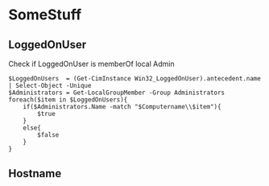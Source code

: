 # SomeStuff

## LoggedOnUser
Check if LoggedOnUser is memberOf local Admin
````$Computername   = $env:COMPUTERNAME   
$LoggedOnUsers  = (Get-CimInstance Win32_LoggedOnUser).antecedent.name | Select-Object -Unique   
$Administrators = Get-LocalGroupMember -Group Administrators   
foreach($item in $LoggedOnUsers){   
    if($Administrators.Name -match "$Computername\\$item"){   
        $true   
    }   
    else{   
        $false   
    }   
}
````

## Hostname


